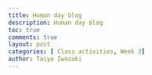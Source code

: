 ```yaml
---
title: Human day blog
description: Human day blog
toc: true
comments: true
layout: post
categories: [ Class activities, Week 3]
author: Taiyo Iwazaki
---
```


